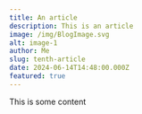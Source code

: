 ```yaml
---
title: An article
description: This is an article
image: /img/BlogImage.svg
alt: image-1
author: Me
slug: tenth-article
date: 2024-06-14T14:48:00.000Z
featured: true
---
```

This is some content
